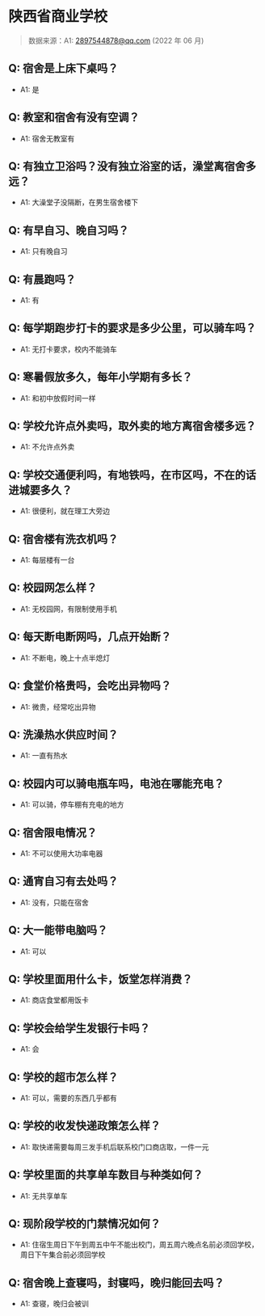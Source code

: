 # 陕西省商业学校

> 数据来源：A1: 2897544878@qq.com (2022 年 06 月)

## Q: 宿舍是上床下桌吗？

- A1: 是

## Q: 教室和宿舍有没有空调？

- A1: 宿舍无教室有

## Q: 有独立卫浴吗？没有独立浴室的话，澡堂离宿舍多远？

- A1: 大澡堂子没隔断，在男生宿舍楼下

## Q: 有早自习、晚自习吗？

- A1: 只有晚自习

## Q: 有晨跑吗？

- A1: 有

## Q: 每学期跑步打卡的要求是多少公里，可以骑车吗？

- A1: 无打卡要求，校内不能骑车

## Q: 寒暑假放多久，每年小学期有多长？

- A1: 和初中放假时间一样

## Q: 学校允许点外卖吗，取外卖的地方离宿舍楼多远？

- A1: 不允许点外卖

## Q: 学校交通便利吗，有地铁吗，在市区吗，不在的话进城要多久？

- A1: 很便利，就在理工大旁边

## Q: 宿舍楼有洗衣机吗？

- A1: 每层楼有一台

## Q: 校园网怎么样？

- A1: 无校园网，有限制使用手机

## Q: 每天断电断网吗，几点开始断？

- A1: 不断电，晚上十点半熄灯

## Q: 食堂价格贵吗，会吃出异物吗？

- A1: 微贵，经常吃出异物

## Q: 洗澡热水供应时间？

- A1: 一直有热水

## Q: 校园内可以骑电瓶车吗，电池在哪能充电？

- A1: 可以骑，停车棚有充电的地方

## Q: 宿舍限电情况？

- A1: 不可以使用大功率电器

## Q: 通宵自习有去处吗？

- A1: 没有，只能在宿舍

## Q: 大一能带电脑吗？

- A1: 可以

## Q: 学校里面用什么卡，饭堂怎样消费？

- A1: 商店食堂都用饭卡

## Q: 学校会给学生发银行卡吗？

- A1: 会

## Q: 学校的超市怎么样？

- A1: 可以，需要的东西几乎都有

## Q: 学校的收发快递政策怎么样？

- A1: 取快递需要每周三发手机后联系校门口商店取，一件一元

## Q: 学校里面的共享单车数目与种类如何？

- A1: 无共享单车

## Q: 现阶段学校的门禁情况如何？

- A1: 住宿生周日下午到周五中午不能出校门，周五周六晚点名前必须回学校，周日下午集合前必须回学校

## Q: 宿舍晚上查寝吗，封寝吗，晚归能回去吗？

- A1: 查寝，晚归会被训

